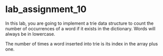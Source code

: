 # lab_assignment_10

In this lab, you are going to implement a trie data structure to count the number of occurrences of a word if it exists in the dictionary. Words will always be in lowercase.

The number of times a word inserted into trie is its index in the array plus one.
